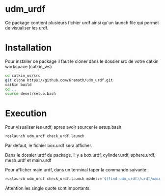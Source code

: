 # udm_urdf

Ce package contient plusieurs fichier urdf ainsi qu'un launch file qui permet de visualiser les urdf.

# Installation

Pour installer ce package il faut le cloner dans le dossier src de votre catkin workspace (catkin_ws)

```sh
cd catkin_ws/src
git clone https://github.com/Kramoth/udm_urdf.git
catkin build
cd ..
source devel/setup.bash
```

# Execution

Pour visualiser les urdf, apres avoir sourcer le setup.bash

```sh
roslaunch udm_urdf check_urdf.launch
```

Par defaut, le fichier box.urdf sera afficher.

Dans le dossier urdf du package, il y a box.urdf, cylinder.urdf, sphere.urdf, mesh.urdf et main.urdf

Pour afficher main.urdf, dans un terminal taper la commande suivante:

```sh
roslaunch udm_urdf check_urdf.launch model:='$(find udm_urdf)/urdf/main.urdf'
```

Attention les single quote sont importants.